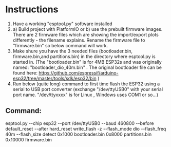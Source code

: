 # Instructions
1) Have a working "esptool.py" software installed
2) a) Build project with PlatformIO or b) use the prebuilt firmware images. There are 2 firmware files which are showing the import/export plots differently - the filename explains. Rename the firmware file to "firmware.bin" so below command will work.
3) Make shure you have the 3 needed files (bootloader.bin, firmware.bin,and partitions.bin) in the directory where esptool.py is started in.
   (The "bootloader.bin" is for 4MB ESP32s and was originally named: "bootloader_dio_40m.bin" . 
   The original bootloader file can be found here: https://github.com/espressif/arduino-esp32/tree/master/tools/sdk/esp32/bin )
4) Run below (quite long) command to first time flash the ESP32 using a serial to USB port converter (exchange "/dev/ttyUSB0" with your serial port name. "/dev/ttyxxxx" is for Linux , Windows uses COM1 or so...)

## Command:
esptool.py --chip esp32 --port /dev/ttyUSB0 --baud 460800 --before default_reset --after hard_reset write_flash -z --flash_mode dio --flash_freq 40m --flash_size detect 0x1000 bootloader.bin 0x8000 partitions.bin 0x10000 firmware.bin
